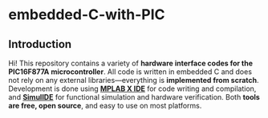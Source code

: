 # embedded-C-with-PIC

## Introduction
Hi! This repository contains a variety of **hardware interface codes for the PIC16F877A microcontroller**. All code is written in embedded C and does not rely on any external libraries—everything is **implemented from scratch**.
Development is done using **[MPLAB X IDE](https://www.microchip.com/en-us/tools-resources/develop/mplab-x-ide)** for code writing and compilation, and **[SimulIDE]()** for functional simulation and hardware verification.
Both **tools are free, open source**, and easy to use on most platforms.
